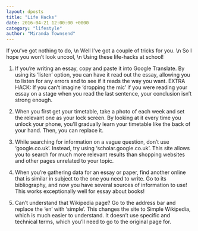 ```yaml
---
layout: dposts
title: "Life Hacks"
date: 2016-04-21 12:00:00 +0000
category: "lifestyle"
author: "Miranda Townsend"
---
```

If you’ve got nothing to do, \n
Well I’ve got a couple of tricks for you. \n
So I hope you won’t look uncool, \n
Using these life-hacks at school! 


1. If you’re writing an essay, copy and paste it into Google Translate. By using its ‘listen’ option, you can have it read out the essay, allowing you to listen for any errors and to see if it reads the way you want. EXTRA HACK: If you can’t imagine ‘dropping the mic’ if you were reading your essay on a stage when you read the last sentence, your conclusion isn’t strong enough. 

2. When you first get your timetable, take a photo of each week and set the relevant one as your lock screen. By looking at it every time you unlock your phone, you’ll gradually learn your timetable like the back of your hand. Then, you can replace it. 

3. While searching for information on a vague question, don’t use ‘google.co.uk’. Instead, try using ‘scholar.google.co.uk’. This site allows you to search for much more relevant results than shopping websites and other pages unrelated to your topic. 

4. When you’re gathering data for an essay or paper, find another online that is similar in subject to the one you need to write. Go to its bibliography, and now you have several sources of information to use! This works exceptionally well for essay about books! 

5. Can’t understand that Wikipedia page? Go to the address bar and replace the ‘en’ with ‘simple’. This changes the site to Simple Wikipedia, which is much easier to understand. It doesn’t use specific and technical terms, which you’ll need to go to the original page for. 
